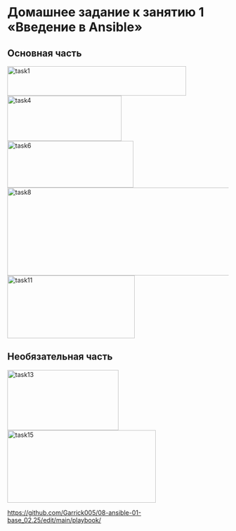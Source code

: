 # Домашнее задание к занятию 1 «Введение в Ansible»

## Основная часть

<img width="407" height="67" alt="task1" src="https://github.com/user-attachments/assets/5e5fc93c-8d1c-45ee-bb33-e2d578b72b41" />

<img width="260" height="103" alt="task4" src="https://github.com/user-attachments/assets/fbed8e56-e7b4-4567-ba57-99b9d1e603cc" />

<img width="287" height="106" alt="task6" src="https://github.com/user-attachments/assets/1c099632-7249-4ce1-b368-2bf2820f7038" />

<img width="645" height="200" alt="task8" src="https://github.com/user-attachments/assets/197ca899-8f3d-49cc-a3a9-860dd951f4e1" />

<img width="290" height="143" alt="task11" src="https://github.com/user-attachments/assets/4ea194d0-c30e-42d9-87e6-792214f1b714" />

## Необязательная часть

<img width="253" height="137" alt="task13" src="https://github.com/user-attachments/assets/c23ff823-d58c-4990-981b-f07eb6e50aea" />

<img width="338" height="165" alt="task15" src="https://github.com/user-attachments/assets/acc9475f-9076-4e22-8ea7-3847740016af" />


https://github.com/Garrick005/08-ansible-01-base_02.25/edit/main/playbook/




